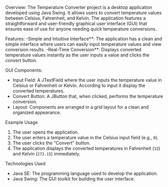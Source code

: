 Overview:
The Temperature Converter project is a desktop application developed using Java Swing. It allows users to convert temperature values between Celsius, Fahrenheit, and Kelvin. The application features a straightforward and user-friendly graphical user interface (GUI) that ensures ease of use for anyone needing quick temperature conversions.

Features:
-Simple and Intuitive Interface**: The application has a clean and simple interface where users can easily input temperature values and view conversion results.
-Real-Time Conversion**: Displays converted temperature values instantly as the user inputs a value and clicks the convert button.

GUI Components:
- Input Field: A JTextField where the user inputs the temperature value in Celsius or Fahrenheit or Kelvin. According to input it display the converted temperatures.
- Convert Button: A JButton that, when clicked, performs the temperature conversion.
- Layout: Components are arranged in a grid layout for a clean and organized appearance.


Example Usage
1. The user opens the application.
2. The user enters a temperature value in the Celsius input field (e.g., `0`).
3. The user clicks the "Convert" button.
4. The application displays the converted temperatures in Fahrenheit (`32`) and Kelvin (`273.15`) immediately.


Technologies Used
- Java SE: The programming language used to develop the application.
- Java Swing: The GUI toolkit for building the user interface.
